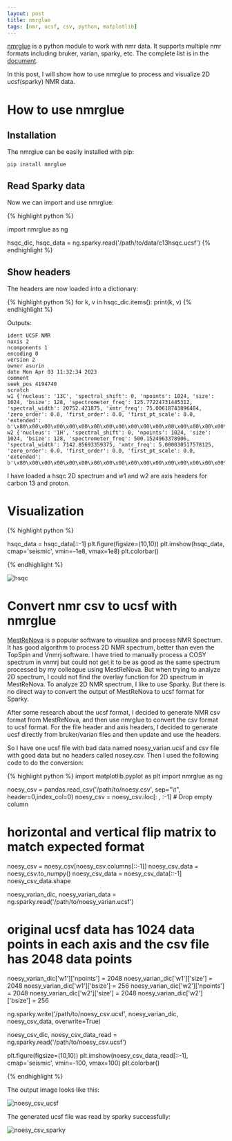 ```yaml
---
layout: post
title: nmrglue
tags: [nmr, ucsf, csv, python, matplotlib]
---
```


[nmrglue](https://github.com/jjhelmus/nmrglue) is a python module to work with nmr data. It supports multiple nmr formats including bruker, varian, sparky, etc. The complete list is in the [document](https://nmrglue.readthedocs.io/en/latest/tutorial.html).

In this post, I will show how to use nmrglue to process and visualize 2D ucsf(sparky) NMR data. <!--break-->


# How to use nmrglue

## Installation
The nmrglue can be easily installed with pip:

```
pip install nmrglue
```

## Read Sparky data
Now we can import and use nmrglue:

{% highlight python %}

import nmrglue as ng

hsqc_dic, hsqc_data = ng.sparky.read('/path/to/data/c13hsqc.ucsf')
{% endhighlight %}

## Show headers
The headers are now loaded into a dictionary:

{% highlight python %}
for k, v in hsqc_dic.items():
  print(k, v)
{% endhighlight %}

Outputs:


```
ident UCSF NMR
naxis 2
ncomponents 1
encoding 0
version 2
owner asurin
date Mon Apr 03 11:32:34 2023
comment 
seek_pos 4194740
scratch 
w1 {'nucleus': '13C', 'spectral_shift': 0, 'npoints': 1024, 'size': 1024, 'bsize': 128, 'spectrometer_freq': 125.77224731445312, 'spectral_width': 20752.421875, 'xmtr_freq': 75.00618743896484, 'zero_order': 0.0, 'first_order': 0.0, 'first_pt_scale': 0.0, 'extended': b'\x80\x00\x00\x00\x00\x00\x00\x00\x00\x00\x00\x00\x00\x00\x00\x00\x00\x00\x00\x00\x00\x00\x00\x00\x00\x00\x00\x00\x00\x00\x00\x00\x00\x00\x00\x00\x00\x00\x00\x00\x00\x00\x00\x00\x00\x00\x00\x00\x00\x00\x00\x00\x00\x00\x00\x00\x00\x00\x00\x00\x00\x00\x00\x00\x00\x00\x00\x00\x00\x00\x00\x00\x00\x00\x00\x00\x00\x00\x00\x00\x00\x00\x00\x00'}
w2 {'nucleus': '1H', 'spectral_shift': 0, 'npoints': 1024, 'size': 1024, 'bsize': 128, 'spectrometer_freq': 500.1524963378906, 'spectral_width': 7142.85693359375, 'xmtr_freq': 5.000030517578125, 'zero_order': 0.0, 'first_order': 0.0, 'first_pt_scale': 0.0, 'extended': b'\x80\x00\x00\x00\x00\x00\x00\x00\x00\x00\x00\x00\x00\x00\x00\x00\x00\x00\x00\x00\x00\x00\x00\x00\x00\x00\x00\x00\x00\x00\x00\x00\x00\x00\x00\x00\x00\x00\x00\x00\x00\x00\x00\x00\x00\x00\x00\x00\x00\x00\x00\x00\x00\x00\x00\x00\x00\x00\x00\x00\x00\x00\x00\x00\x00\x00\x00\x00\x00\x00\x00\x00\x00\x00\x00\x00\x00\x00\x00\x00\x00\x00\x00\x00'}
```
I have loaded a hsqc 2D spectrum and w1 and w2 are axis headers for carbon 13 and proton. 

# Visualization

{% highlight python %}

hsqc_data = hsqc_data[::-1]
plt.figure(figsize=(10,10))
plt.imshow(hsqc_data, cmap='seismic', vmin=-1e8, vmax=1e8)
plt.colorbar()

{% endhighlight %}

![hsqc](/images/nmr/hsqc_nmrglue.png)

# Convert nmr csv to ucsf with nmrglue

[MestReNova](https://mestrelab.com/software/mnova/) is a popular software to visualize and process NMR Spectrum. It has good algorithm to process 2D NMR spectrum, better than even the TopSpin and Vnmrj software. I have tried to manually process a COSY spectrum in vnmrj but could not get it to be as good as the same spectrum processed by my colleague using MestReNova. 
But when trying to analyze 2D spectrum, I could not find the overlay function for 2D spectrum in MestReNova. 
To analyze 2D NMR spectrum, I like to use Sparky. But there is no direct way to convert the output of MestReNova to ucsf format for Sparky. 

After some research about the ucsf format, I decided to generate NMR csv format from MestReNova, and then use nmrglue to convert the csv format to ucsf format. For the file header and axis headers, I decided to generate ucsf directly from bruker/varian files and then update and use the headers. 

So I have one ucsf file with bad data named noesy_varian.ucsf and csv file with good data but no headers called nosey.csv. Then I used the following code to do the conversion:

{% highlight python %}
import matplotlib.pyplot as plt
import nmrglue as ng

noesy_csv = pandas.read_csv('/path/to/noesy.csv', sep="\t", header=0,index_col=0) 
noesy_csv = noesy_csv.iloc[: , :-1]                 # Drop empty column

# horizontal and vertical flip matrix to match expected format
noesy_csv = noesy_csv[noesy_csv.columns[::-1]]
noesy_csv_data = noesy_csv.to_numpy()
noesy_csv_data = noesy_csv_data[::-1]
noesy_csv_data.shape

noesy_varian_dic, noesy_varian_data = ng.sparky.read('/path/to/noesy_varian.ucsf')

# original ucsf data has 1024 data points in each axis and the csv file has 2048 data points
noesy_varian_dic['w1']['npoints'] = 2048
noesy_varian_dic['w1']['size'] = 2048
noesy_varian_dic['w1']['bsize'] = 256
noesy_varian_dic['w2']['npoints'] = 2048
noesy_varian_dic['w2']['size'] = 2048
noesy_varian_dic['w2']['bsize'] = 256

ng.sparky.write('/path/to/noesy_csv.ucsf', noesy_varian_dic, noesy_csv_data, overwrite=True)

noesy_csv_dic, noesy_csv_data_read = ng.sparky.read('/path/to/noesy_csv.ucsf')

plt.figure(figsize=(10,10))
plt.imshow(noesy_csv_data_read[::-1], cmap='seismic', vmin=-100, vmax=100)
plt.colorbar()

{% endhighlight %}

The output image looks like this:

![noesy_csv_ucsf](/images/nmr/noesy_csv_ucsf.png)

The generated ucsf file was read by sparky successfully:

![noesy_csv_sparky](/images/nmr/noesy_csv_sparky.png)